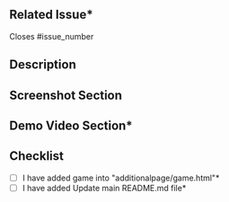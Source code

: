 <!-- Pull Request Template -->

## Related Issue*

Closes #issue_number

<!-- If there is no issue number, the PR will not be merged. Therefore, please ensure that the issue number is added -->

## Description

<!-- Write a brief description of the changes made in the PR. Explain the problem being addressed, or any relevant
information. -->

## Screenshot Section

<!-- Include the screenshot to preview the changes done and their proper functionality -->

## Demo Video Section*

<!-- Include the demo video to preview the changes done and their proper functionality -->

## Checklist 

<!-- [x] - To mark checked, put 'x' in place of ' '(space)  -->
<!-- [ ] - Keep unchecked using ' '(space)  -->

- [ ] I have added game into "additionalpage/game.html"*
- [ ] I have added Update main README.md file*
